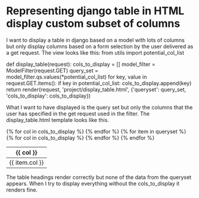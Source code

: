 
# Representing django table in HTML display custom subset of columns

I want to display a table in django based on a model with lots of columns but only display columns based on a form selection by the user delivered as a get request. The view looks like this:
from utils import potential_col_list

def display_table(request):
    cols_to_display = []
    model_filter = ModelFilter(request.GET)
    query_set = model_filter.qs.values(*potential_col_list)
    for key, value in request.GET.items(): 
        if key in potential_col_list:
            cols_to_display.append(key)
    return render(request, 
                 'project/display_table.html', 
                 {'queryset': query_set, 'cols_to_display': cols_to_display})

What I want to have displayed is the query set but only the columns that the user has specified in the get request used in the filter. The display_table.html template looks like this.


<table>
  <thead>
    <tr>
    {% for col in cols_to_display %}
      <th> {{ col }} </th>
    {% endfor %}
    </tr>
  </thead>

  <tbody>
    {% for item in queryset %}
    <tr>
      {% for col in cols_to_display %}
        <td> {{ item.col }} </td>
      {% endfor %}
    </tr>
    {% endfor %}
  </tbody>
</table>



The table headings render correctly but none of the data from the queryset appears. When I try to display everything without the cols_to_display it renders fine.

        